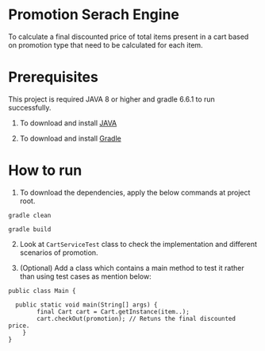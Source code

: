 # Promotion Serach Engine

To calculate a final discounted price of total items present in a cart based on promotion type that need to be calculated for each item.


# Prerequisites

This project is required JAVA 8 or higher and gradle 6.6.1 to run successfully.

1. To download and install [JAVA](https://openjdk.java.net/)

2. To download and install [Gradle](https://gradle.org/install/)

# How to run

1. To download the dependencies, apply the below commands at project root.
```
gradle clean

gradle build
```
2. Look at `CartServiceTest` class to check the implementation and different scenarios of promotion.

3. (Optional) Add a class which contains a main method to test it rather than using test cases as mention below:

```
public class Main {
  
  public static void main(String[] args) {
        final Cart cart = Cart.getInstance(item..);
        cart.checkOut(promotion); // Retuns the final discounted price.
    }
}
```
